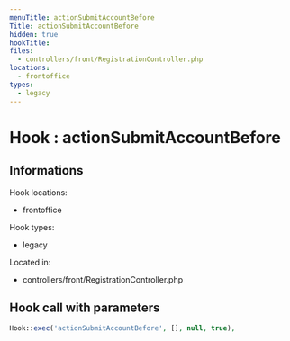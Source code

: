 ```yaml
---
menuTitle: actionSubmitAccountBefore
Title: actionSubmitAccountBefore
hidden: true
hookTitle: 
files:
  - controllers/front/RegistrationController.php
locations:
  - frontoffice
types:
  - legacy
---
```


# Hook : actionSubmitAccountBefore

## Informations

Hook locations: 
  - frontoffice

Hook types: 
  - legacy

Located in: 
  - controllers/front/RegistrationController.php

## Hook call with parameters

```php
Hook::exec('actionSubmitAccountBefore', [], null, true),
```